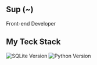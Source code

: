 ## Sup (***~***)

Front-end Developer

## My Teck Stack
![SQLite Version](https://img.shields.io/badge/sqlite-3.32.3-blue)
![Python Version](https://img.shields.io/badge/python-3.8-blue)
